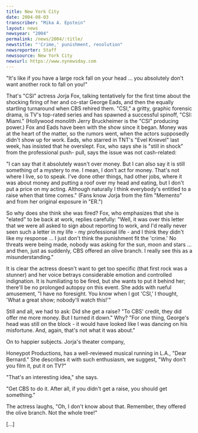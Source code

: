 ```yaml
---
title: New York City
date: 2004-08-03
transcriber: "Mika A. Epstein"
layout: news
newsyear: "2004"
permalink: /news/2004/:title/
newstitle: "'Crime,' punishment, resolution"
newsreporter: Staff
newssource: New York City
newsurl: https://www.nynewsday.com
---
```


"It's like if you have a large rock fall on your head ... you absolutely don't want another rock to fall on you!"

That's "CSI" actress Jorja Fox, talking tentatively for the first time about the shocking firing of her and co-star George Eads, and then the equally startling turnaround when CBS rehired them. "CSI," a gritty, graphic forensic drama, is TV's top-rated series and has spawned a successful spinoff, "CSI: Miami." (Hollywood monolith Jerry Bruckheimer is the "CSI" producing power.) Fox and Eads have been with the show since it began. Money was at the heart of the matter, so the rumors went, when the actors supposedly didn't show up for work. Eads, who starred in TNT's "Evel Knievel" last week, has insisted that he overslept. Fox, who says she is "still in shock" from the professional push- pull, says the issue was not cash-related:

"I can say that it absolutely wasn't over money. But I can also say it is still something of a mystery to me. I mean, I don't act for money. That's not where I live, so to speak. I've done other things, had other jobs, where it was about money and putting a roof over my head and eating, but I don't put a price on my acting. Although naturally I think everybody's entitled to a raise when that time comes." (Fans know Jorja from the film "Memento" and from her original exposure in "ER.")

So why does she think she was fired? Fox, who emphasizes that she is "elated" to be back at work, replies carefully: "Well, it was over this letter that we were all asked to sign about reporting to work, and I'd really never seen such a letter in my life - my professional life - and I think they didn't like my response ... I just don't think the punishment fit the 'crime.' No threats were being made, nobody was asking for the sun, moon and stars ... and then, just as suddenly, CBS offered an olive branch. I really see this as a misunderstanding."

It is clear the actress doesn't want to get too specific (that first rock was a stunner) and her voice betrays considerable emotion and controlled indignation. It is humiliating to be fired, but she wants to put it behind her; there'll be no prolonged autopsy on this event. She adds with rueful amusement, "I have no foresight. You know when I got 'CSI,' I thought, 'What a great show; nobody'll watch this!'"

Still and all, we had to ask: Did she get a raise? "To CBS' credit, they did offer me more money. But I turned it down." Why? "For one thing, George's head was still on the block - it would have looked like I was dancing on his misfortune. And, again, that's not what it was about."

On to happier subjects. Jorja's theater company,

Honeypot Productions, has a well-reviewed musical running in L.A., "Dear Bernard." She describes it with such enthusiasm, we suggest, "Why don't you film it, put it on TV?"

"That's an interesting idea," she says.

"Get CBS to do it. After all, if you didn't get a raise, you should get something."

The actress laughs, "Oh, I don't know about that. Remember, they offered the olive branch. Not the whole tree!"

[...]
